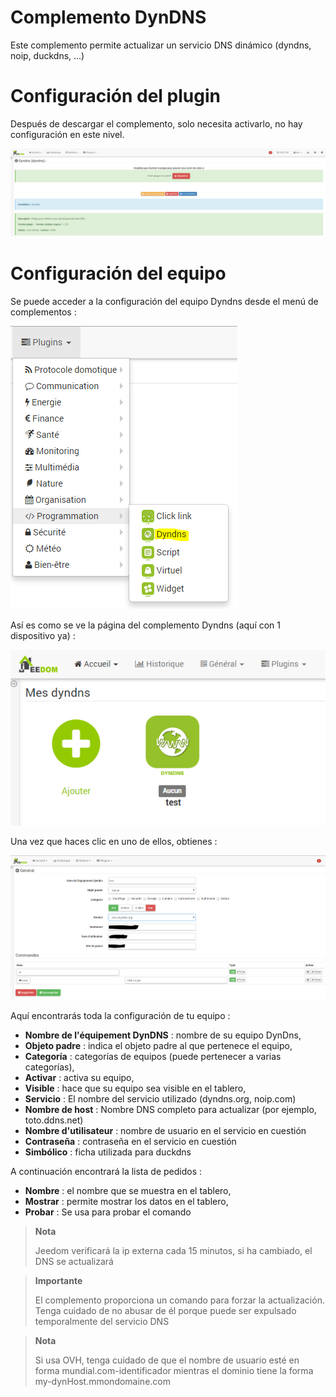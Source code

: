 # Complemento DynDNS

Este complemento permite actualizar un servicio DNS dinámico (dyndns, noip, duckdns, ...)

# Configuración del plugin 

Después de descargar el complemento, solo necesita activarlo, no hay configuración en este nivel.

![dyndns](../images/dyndns.PNG)

# Configuración del equipo 

Se puede acceder a la configuración del equipo Dyndns desde el menú de complementos :

![dyndns2](../images/dyndns2.PNG)

Así es como se ve la página del complemento Dyndns (aquí con 1 dispositivo ya) :

![dyndns3](../images/dyndns3.PNG)

Una vez que haces clic en uno de ellos, obtienes :

![dyndns4](../images/dyndns4.PNG)

Aquí encontrarás toda la configuración de tu equipo :

-   **Nombre de l'équipement DynDNS** : nombre de su equipo DynDns,
-   **Objeto padre** : indica el objeto padre al que pertenece el equipo,
-   **Categoría** : categorías de equipos (puede pertenecer a varias categorías),
-   **Activar** : activa su equipo,
-   **Visible** : hace que su equipo sea visible en el tablero,
-   **Servicio** : El nombre del servicio utilizado (dyndns.org, noip.com)
-   **Nombre de host** : Nombre DNS completo para actualizar (por ejemplo, toto.ddns.net)
-   **Nombre d'utilisateur** : nombre de usuario en el servicio en cuestión
-   **Contraseña** : contraseña en el servicio en cuestión
-   **Simbólico** : ficha utilizada para duckdns

A continuación encontrará la lista de pedidos :

-   **Nombre** : el nombre que se muestra en el tablero,
-   **Mostrar** : permite mostrar los datos en el tablero,
-   **Probar** : Se usa para probar el comando

> **Nota**
>
> Jeedom verificará la ip externa cada 15 minutos, si ha cambiado, el DNS se actualizará

> **Importante**
>
> El complemento proporciona un comando para forzar la actualización. Tenga cuidado de no abusar de él porque puede ser expulsado temporalmente del servicio DNS

> **Nota**
>
> Si usa OVH, tenga cuidado de que el nombre de usuario esté en forma mundial.com-identificador mientras el dominio tiene la forma my-dynHost.mmondomaine.com
